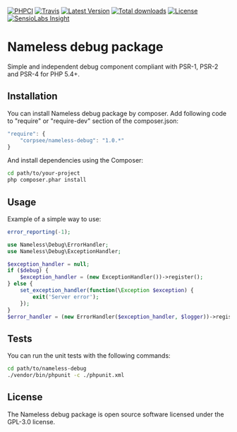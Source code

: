 [![PHPCI](http://phpci.corpsee.com/build-status/image/4?branch=master&label=PHPCI&style=flat-square)](http://phpci.corpsee.com/build-status/view/4?branch=master)
[![Travis](https://img.shields.io/travis/corpsee/nameless-debug/master.svg?label=Travis&style=flat-square)](https://travis-ci.org/corpsee/nameless-debug?branch=master)
[![Latest Version](https://img.shields.io/packagist/v/corpsee/nameless-debug.svg?label=Version&style=flat-square)](https://packagist.org/packages/corpsee/nameless-debug)
[![Total downloads](https://img.shields.io/packagist/dt/corpsee/nameless-debug.svg?label=Downloads&style=flat-square)](https://packagist.org/packages/corpsee/nameless-debug)
[![License](https://img.shields.io/packagist/l/corpsee/nameless-debug.svg?label=License&style=flat-square)](https://packagist.org/packages/corpsee/nameless-debug)
[![SensioLabs Insight](https://img.shields.io/sensiolabs/i/c9cec137-2be1-4e94-86dd-bd530952a9b8.svg?label=Insight&style=flat-square)](https://insight.sensiolabs.com/projects/c9cec137-2be1-4e94-86dd-bd530952a9b8)

Nameless debug package
======================

Simple and independent debug component compliant with PSR-1, PSR-2 and PSR-4 for PHP 5.4+.

Installation
------------

You can install Nameless debug package by composer. Add following code to "require" or "require-dev" section of the composer.json:

```javascript
"require": {
    "corpsee/nameless-debug": "1.0.*"
}
```

And install dependencies using the Composer:

```bash
cd path/to/your-project
php composer.phar install
```

Usage
-----

Example of a simple way to use:

```php
error_reporting(-1);

use Nameless\Debug\ErrorHandler;
use Nameless\Debug\ExceptionHandler;

$exception_handler = null;
if ($debug) {
    $exception_handler = (new ExceptionHandler())->register();
} else {
    set_exception_handler(function(\Exception $exception) {
        exit('Server error');
    });
}
$error_handler = (new ErrorHandler($exception_handler, $logger))->register();
```

Tests
-----

You can run the unit tests with the following commands:

```bash
cd path/to/nameless-debug
./vendor/bin/phpunit -c ./phpunit.xml
```

License
-------

The Nameless debug package is open source software licensed under the GPL-3.0 license.
